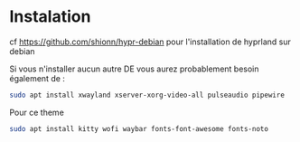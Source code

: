 
# Instalation 

cf https://github.com/shionn/hypr-debian pour l'installation de hyprland sur debian

Si vous n'installer aucun autre DE vous aurez probablement besoin également de : 
~~~bash
sudo apt install xwayland xserver-xorg-video-all pulseaudio pipewire
~~~

Pour ce theme
~~~bash
sudo apt install kitty wofi waybar fonts-font-awesome fonts-noto
~~~

